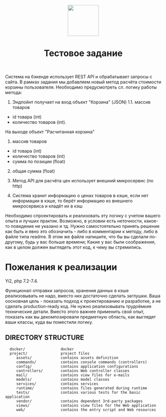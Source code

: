 <p align="center">
    <a href="https://github.com/yiisoft" target="_blank">
        <img src="https://avatars0.githubusercontent.com/u/993323" height="100px">
    </a>
    <h1 align="center">Тестовое задание</h1>
    <br>
</p>

Система на бэкенде использует REST API и обрабатывает запросы с сайта.
В рамках задания мы добавляем новый метод расчёта стоимости корзины пользователя.
Необходимо предусмотреть сл. логику работы метода:
1. Эндпойнт получает на вход объект "Корзина" (JSON)
   1.1. массив товаров
- id товара (int)
- количество товаров (int).

На выходе объект "Расчитанная корзина"
1. массив товаров
- id товара (int)
- количество товаров (int)
- сумма по позиции (float)
2. общая сумма (float)

2. Метод API для расчёта цен использует внешний микросервис (по http)
3. Система хранит информацию о ценах товаров в кэше, если нет информации в кэше, то берёт информацию из внешнего микросервиса и кладёт их в кэш

Необходимо спроектировать и реализовать эту логику с учетом вашего опыта и лучших практик.
Возможно, в условии есть неточности, какое-то поведение не указано и тд.
Нужно самостоятельно принять решение как быть и явно это обозначить - либо в комментарии к методу, либо в файле типа readme.
В этом же файле напишите, что бы вы сделали по-другому, будь у вас больше времени;
Какие у вас были соображения, как в целом должен выглядеть этот код, к чему вы стремились.

# Пожелания к реализации
Yi2, php 7.2-7.4.

Функционал отправки запросов, хранения данных в кэше реализовывать не надо, вместо них достаточно сделать заглушки.
Ваша оосновная цель - показать подход к проектированию и разработке, а не сделать production-ready код.
Не нужно реализовывать трудоёмкие технические детали.
Вместо этого важнее применить свой опыт, показать как вы декомпозировали предметную область, как выглядят ваши классы, куда вы поместили логику.

DIRECTORY STRUCTURE
-------------------

      docker/                docker
      project/               project files
         assets/             contains assets definition
         commands/           contains console commands (controllers)
         config/             contains application configurations
         controllers/        contains Web controller classes
         mail/               contains view files for e-mails
         models/             contains model classes
         services/           contains services
         runtime/            contains files generated during runtime
         tests/              contains various tests for the basic application
         vendor/             contains dependent 3rd-party packages
         views/              contains view files for the Web application
         web/                contains the entry script and Web resources
